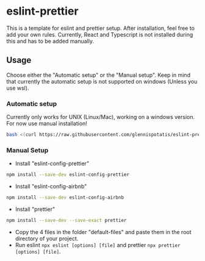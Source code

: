 # eslint-prettier

This is a template for eslint and prettier setup. After installation, feel free to add your own rules. Currently, React and Typescript is not installed during this and has to be added manually.

## Usage

Choose either the "Automatic setup" or the "Manual setup". Keep in mind that currently the automatic setup is not supported on windows (Unless you use wsl).

### Automatic setup

Currently only works for UNIX (Linux/Mac), working on a windows version. For now use manual installation!

```bash
bash <(curl https://raw.githubusercontent.com/glennispotatis/eslint-prettier/main/eslint-setup.sh)
```

### Manual Setup

- Install "eslint-config-prettier"

```bash
npm install --save-dev eslint-config-prettier
```

- Install "eslint-config-airbnb"

```bash
npm install --save-dev eslint-config-airbnb
```

- Install "prettier"

```bash
npm install --save-dev --save-exact prettier
```

- Copy the 4 files in the folder "default-files" and paste them in the root directory of your project.
- Run eslint `npx eslint [options] [file]` and prettier `npx prettier [options] [file]`.

